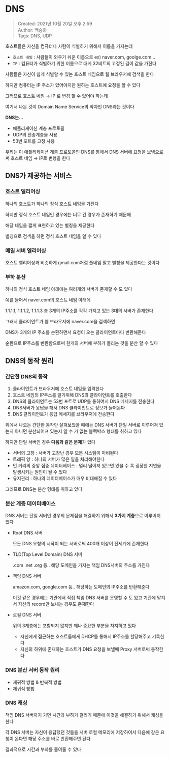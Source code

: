 # DNS

>Created: 2021년 10월 20일 오후 2:59  
>Author: 백승화  
>Tags: DNS, UDP

호스트들은 자신을 컴퓨터나 사람이 식별하기 위해서 이름을 가지는데

- `호스트 네임` : 사람들이 외우기 쉬운 이름으로 ex) naver.com, goolge.com...
- `IP` : 컴퓨터가 식별하기 위한 이름으로 대게 32비트의 고정된 길이 값을 가진다

사람들은 자신이 쉽게 식별할 수 있는 호스트 네임으로 웹 브라우저에 검색을 한다

하지만 컴퓨터는 IP 주소가 있어야지만 원하는 호스트에 요청을 할 수 있다

그러므로 호스트 네임 → IP 로 변경 할 수 있어야 하는데

여기서 나온 것이 Domain Name Service의 약자인 DNS라는 것이다

**DNS는...**

- 애플리케이션 계층 프로토콜
- UDP의 전송계층을 사용
- 53번 포트를 고정 사용

우리는 이 애플리케이션 계층 프로토콜인 DNS를 통해서 DNS 서버에 요청을 보냄으로써 호스트 네임 → IP로 변형을 한다

## DNS가 제공하는 서비스

### 호스트 엘리어싱

하나의 호스트가 하나의 정식 호스트 네임을 가진다

하지만 정식 호스트 네임인 경우에는 너무 긴 경우가 존재하기 때문에

해당 네임을 짧게 표현하고 있는 별칭을 제공한다

별칭으로 검색을 하면 정식 호스트 네임을 알 수 있다

### 메일 서버 엘리어싱

호스트 엘리어싱과 비슷하게 gmail.com처럼 풀네임 말고 별칭을 제공한다는 것이다

### 부하 분산

하나의 정식 호스트 네임 아래에는 여러개의 서버가 존재할 수 도 있다

예를 들어서 naver.com의 호스트 네임 아래에

1.1.1.1, 1.1.1.2, 1.1.1.3 총 3개의 IP주소를 각각 가지고 있는 3대의 서버가 존재한다

그래서 클라이언트가 웹 브라우저에 naver.com을 검색하면

DNS가 3개의 IP 주소를 순환하면서 요청이 오는 클라이언트마다 반환해준다

순환으로 IP주소를 반환함으로써 한개의 서버에 부하가 몰리는 것을 분산 할 수 있다

## DNS의 동작 원리

### 간단한 DNS의 동작

1. 클라이언트가 브라우저에 호스트 네임을 입력한다
2. 호스트 네임의 IP주소를 알기위해 DNS의 클라이언트를 호출한다
3. DNS의 클라이언트는 53번 포트로 UDP를 통하여서 DNS 메세지를 전송한다
4. DNS서버가 응답을 해서 DNS 클라이언트로 정보가 들어온다
5. DNS 클라이언트가 응답 메세지를 브라우저에 전송한다

위에서 나오는 간단한 동작만 살펴보았을 때에는 DNS 서버가 단일 서버로 이루어져 있는지 아니면 분산되어져 있는지 알 수 가 없는 블랙박스 형태를 취하고 있다

하지만 단일 서버인 경우 **다음과 같은 문제**가 있다

- 서버의 고장 : 서버가 고장난 경우 모든 시스템이 마비된다
- 트래픽 양 : 하나의 서버가 많은 일을 처리해야한다
- 먼 거리의 중앙 집중 데이터베이스 : 멀리 떨어져 있으면 있을 수 록 굉장한 지연을 발생시키는 원인이 될 수 있다
- 유지관리 : 하나의 데이터베이스가 매우 비대해질 수 있다

그러므로 DNS는 분산 형태를 취하고 있다

### 분산 계층 데이터베이스

DNS 서버는 단일 서버인 경우의 문제점을 해결하기 위해서 **3가지 계층**으로 이루어져 있다

- Root DNS 서버

  모든 DNS 요청의 시작이 되는 서버로써 400개 이상이 전세계에 존재한다

- TLD(Top Level Domain) DNS 서버

  .com .net .org 등.. 해당 도메인을 가지는 책임 DNS서버의 주소를 가진다

- 책임 DNS 서버

  amazon.com, google.com 등.. 해당하는 도메인의 IP주소를 반환해준다

  이것 같은 경우에는 기관에서 직접 책임 DNS 서버를 운영할 수 도 있고 기관에 맡겨서 자신의 record만 보내는 경우도 존재한다

- 로컬 DNS 서버

  위의 3계층에는 포함되지 않지만 꽤나 중요한 부분을 차지하고 있다

    - 자신에게 접근하는 호스트들에게 DHCP를 통해서 IP주소를 할당해주고 기록한다
    - 자신의 하위에 존재하는 호스트가 DNS 요청을 보낼때 Proxy 서버로써 동작한다

### DNS 분산 서버 동작 원리

- 재귀적 방법 & 반복적 방법
- 재귀적 방법

### DNS 캐싱

책임 DNS 서버까지 가면 시간과 부하가 걸리기 때문에 이것을 해결하기 위해서 캐싱을 한다

각 DNS 서버는 자신이 응답했던 것들을 서버 로컬 메모리에 저장하여서 다음에 같은 요청이 온다면 해당 주소를 바로 반환해주면 된다

결과적으로 시간과 부하를 줄여줄 수 있다
